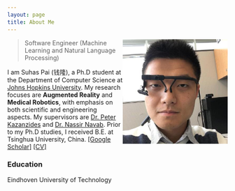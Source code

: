 ```yaml
---
layout: page
title: About Me
---
```



<p class="full-width no-margin"><img src="/public/image/profile.jpg" alt="LQ" style="width:15rem;height:15rem;" align="right"/></p>

<blockquote class="full-width"><p> Software Engineer (Machine Learning and Natural Language Processing) </p></blockquote>


I am Suhas Pai (<span lang="zh">钱隆</span>), a Ph.D student at the Department of Computer Science at [Johns Hopkins University](https://www.jhu.edu/). My research focuses are **Augmented Reality** and **Medical Robotics**, with emphasis on both scientific and engineering aspects. My supervisors are [Dr. Peter Kazanzides](https://www.cs.jhu.edu/faculty/peter-kazanzides/) and [Dr. Nassir Navab](https://www.cs.jhu.edu/faculty/nassir-navab/). Prior to my Ph.D studies, I received B.E. at Tsinghua University, China. [\[Google Scholar\]](https://scholar.google.com/citations?user=arq0l-IAAAAJ&hl=en) [\[CV\]](/public/document/cv.pdf)

### Education

Eindhoven University of Technology
